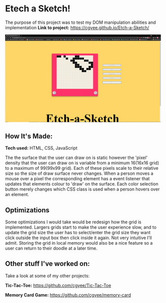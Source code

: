# Etech a Sketch!
The purpose of this project was to test my DOM manipulation abilities and implementation
**Link to project:** https://cgyee.github.io/Etch-a-Sketch/

![alt tag](./Capture.PNG)

## How It's Made:

**Tech used:** HTML, CSS, JavaScript

The the surface that the user can draw on is static however the 'pixel' density that the user can draw on is variable from a minimum 16(16x16 grid) to a maximum of 99(99x99 grid). Each of these pixels scale to their relative size so the size of draw surface never changes. When a person moves a mouse over a pixel the corresponding element has a event listener that updates that elements colour to 'draw' on the surface. Each color selection button merely changes which CSS class is used when a person hovers over an element.

## Optimizations

Some optimizations I would take would be redesign how the grid is implemented. Largers grids start to make the user experience slow, and to update the grid size the user has to select/enter the grid size they want click outside the input box then click inside it again. Not very intuitive I'll admit. Storing the grid in local memory would also be a nice feature so a user can return to their doodle at a later time.

## Other stuff I've worked on:
Take a look at some of my other projects:

**Tic-Tac-Toe:** https://github.com/cgyee/Tic-Tac-Toe

**Memory Card Game:** https://github.com/cgyee/memory-card
